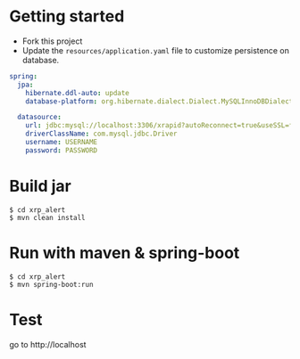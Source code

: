 # Getting started

* Fork this project
* Update the `resources/application.yaml` file to customize persistence on database.

```yaml
spring:
  jpa:
    hibernate.ddl-auto: update
    database-platform: org.hibernate.dialect.Dialect.MySQLInnoDBDialect

  datasource:
    url: jdbc:mysql://localhost:3306/xrapid?autoReconnect=true&useSSL=false
    driverClassName: com.mysql.jdbc.Driver
    username: USERNAME
    password: PASSWORD
```

# Build jar

```
$ cd xrp_alert
$ mvn clean install
```

# Run with maven & spring-boot

```
$ cd xrp_alert
$ mvn spring-boot:run
```

# Test 

go to http://localhost 
